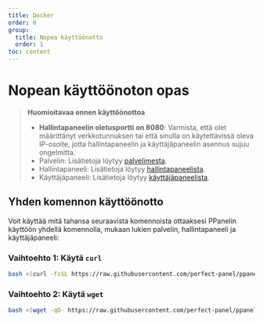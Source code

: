 ```yaml
---
title: Docker
order: 0
group:
  title: Nopea käyttöönotto
  order: 1
toc: content
---
```


# Nopean käyttöönoton opas

> **Huomioitavaa ennen käyttöönottoa**
>
> - **Hallintapaneelin oletusportti on 8080**: Varmista, että olet määrittänyt verkkotunnuksen tai että sinulla on käytettävissä oleva IP-osoite, jotta hallintapaneelin ja käyttäjäpaneelin asennus sujuu ongelmitta.
> - Palvelin: Lisätietoja löytyy [palvelimesta](/guide/server).
> - Hallintapaneeli: Lisätietoja löytyy [hallintapaneelista](/guide/admin).
> - Käyttäjäpaneeli: Lisätietoja löytyy [käyttäjäpaneelista](/guide/user).

## Yhden komennon käyttöönotto

Voit käyttää mitä tahansa seuraavista komennoista ottaaksesi PPanelin käyttöön yhdellä komennolla, mukaan lukien palvelin, hallintapaneeli ja käyttäjäpaneeli:

### Vaihtoehto 1: Käytä `curl`

```bash
bash <(curl -fsSL https://raw.githubusercontent.com/perfect-panel/ppanel-script/refs/heads/main/install.sh)
```

### Vaihtoehto 2: Käytä `wget`

```bash
bash <(wget -qO- https://raw.githubusercontent.com/perfect-panel/ppanel-script/refs/heads/main/install.sh)
```

